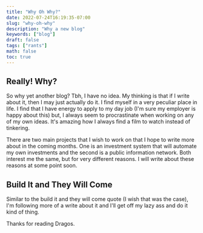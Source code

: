 ```yaml
---
title: "Why Oh Why?"
date: 2022-07-24T16:19:35-07:00
slug: "why-oh-why"
description: "Why a new blog"
keywords: ["blog"]
draft: false
tags: ["rants"]
math: false
toc: true
---
```


## Really! Why? 

So why yet another blog? Tbh, I have no idea. My thinking is that if I write about it, then I may just actually do it. I find myself in a very peculiar place in life. I find that I have energy to apply to my day job (I'm sure my employer is happy about this) but, I always seem to procrastinate when working on any of my own ideas. It's amazing how I always find a film to watch instead of tinkering. 

There are two main projects that I wish to work on that I hope to write more about in the coming months. One is an investment system that will automate my own investments and the second is a public information network. Both interest me the same, but for very different reasons. I will write about these reasons at some point soon.

## Build It and They Will Come

Similar to the build it and they will come quote (I wish that was the case), I'm following more of a write about it and I'll get off my lazy ass and do it kind of thing.

Thanks for reading Dragos.

